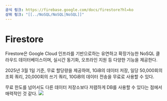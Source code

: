 ```yaml
---
공식 링크: https://firebase.google.com/docs/firestore?hl=ko
상위 링크: "[[../NoSQL/NoSQL|NoSQL]]"
---
```

# Firestore
Firestore은 Google Cloud 인프라를 기반으로하는 유연하고 확장가능한 NoSQL 클라우드 데이터베이스이며, 실시간 동기화, 오프라인 지원 등 다양한 기능을 제공한다.

2025년 3월 1일 기준, 무료 할당량을 제공하여, 1GiB의 데이터 저장, 일당 50,000회의 조회 쿼리, 20,000회의 쓰기 쿼리, 10GiB의 데이터 전송을 무료로 사용할 수 있다.

무료 한도를 넘어서도 다른 데이터 저장소보다 저렴하게 DB를 사용할 수 있다는 점에서 매력적인 것 같다.
![](https://i.imgur.com/DNTuxmR.png)

